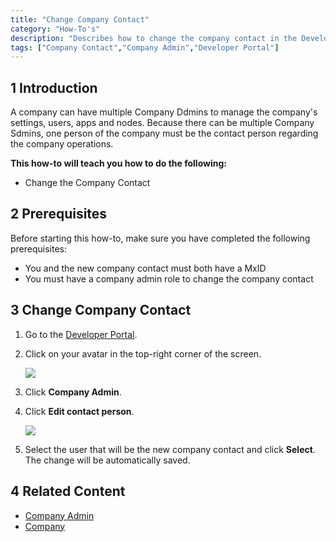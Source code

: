 ```yaml
---
title: "Change Company Contact"
category: "How-To's"
description: "Describes how to change the company contact in the Developer Portal."
tags: ["Company Contact","Company Admin","Developer Portal"]
---
```


## 1 Introduction

A company can have multiple Company Ddmins to manage the company's settings, users, apps and nodes. 
Because there can be multiple Company Sdmins, one person of the company must be the contact person regarding the company operations.

**This how-to will teach you how to do the following:**

* Change the Company Contact

## 2 Prerequisites

Before starting this how-to, make sure you have completed the following prerequisites:

* You and the new company contact must both have a MxID
* You must have a company admin role to change the company contact

## 3 Change Company Contact

1. Go to the [Developer Portal](http://home.mendix.com).
2. Click on your avatar in the top-right corner of the screen.

    ![](attachments/company-admin.png)

3. Click **Company Admin**.
4. Click **Edit contact person**.

    ![](attachments/change-companycontact.png)

5. Select the user that will be the new company contact and click **Select**. The change will be automatically saved.    

## 4 Related Content

* [Company Admin](/developerportal/companyadmin)
* [Company](/developerportal/companyadmin/company)
